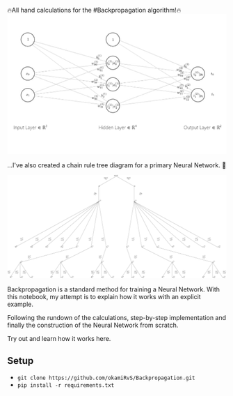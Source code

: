 🔥All hand calculations for the #Backpropagation algorithm!🔥
![](images/backpropagation.png)

...I've also created a chain rule tree diagram for a primary Neural Network. 🔎

![](images/chain_rule_tree_diagram.png)

Backpropagation is a standard method for training a Neural Network. With this notebook, my attempt is to explain how it works with an explicit example.

Following the rundown of the calculations, step-by-step implementation and finally the construction of the Neural Network from scratch.


Try out and learn how it works here.

## Setup
* `git clone https://github.com/okamiRvS/Backpropagation.git`
* `pip install -r requirements.txt`